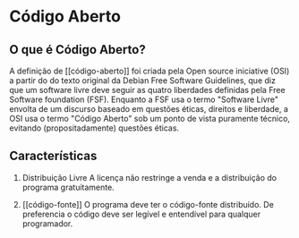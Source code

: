 # Código Aberto

## O que é Código Aberto?

A definição de [[código-aberto]] foi criada pela Open source iniciative (OSI) a partir do do texto original da Debian Free Software Guidelines, que diz que um software livre deve seguir as quatro liberdades definidas pela Free Software foundation (FSF).
Enquanto a FSF usa o termo "Software Livre" envolta de um discurso baseado em questões éticas, direitos e liberdade, a OSI usa o termo "Código Aberto" sob um ponto de vista puramente técnico, evitando (propositadamente) questões éticas.

## Características

1. Distribuição Livre
A licença não restringe a venda e a distribuição do programa gratuitamente.

2. [[código-fonte]]
O programa deve ter o código-fonte distribuído. De preferencia o código deve ser legível e entendível para qualquer programador.

